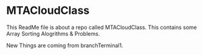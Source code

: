 # MTACloudClass

This ReadMe file is about a repo called MTACloudClass. This contains some Array Sorting Alogrithms & Problems.

New Things are coming from branchTerminal1.
